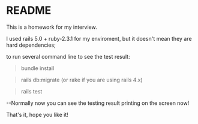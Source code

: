 # README

This is a homework for my interview.

I used rails 5.0 + ruby-2.3.1 for my enviroment, but it doesn't mean they are hard dependencies;

to run several command line to see the test result:

>bundle install

>rails db:migrate  (or rake if you are using rails 4.x)

>rails test

--Normally now you can see the testing result printing on the screen now!

That's it, hope you like it!


